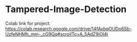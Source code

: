 # Tampered-Image-Detection
Colab link for project:
https://colab.research.google.com/drive/14fAvbqOUDo6Sb-UzfeNHMh_mm-_cG9Qq#scrollTo=A_5AdZ9iOl4i
